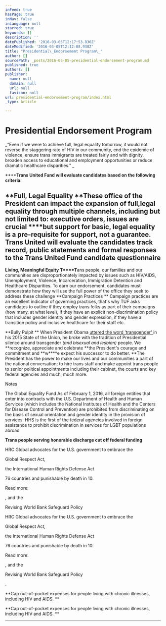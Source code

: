 ```yaml
---
inFeed: true
hasPage: true
inNav: false
inLanguage: null
starred: true
keywords: []
description: ''
datePublished: '2016-03-05T12:17:53.836Z'
dateModified: '2016-03-05T12:12:08.938Z'
title: "Presidential\_Endorsement Program\_"
author: []
sourcePath: _posts/2016-03-05-presidential-endorsement-program.md
published: true
authors: []
publisher:
  name: null
  domain: null
  url: null
  favicon: null
url: presidential-endorsement-program/index.html
_type: Article

---
```

# Presidential Endorsement Program 

_"Even if we were to achieve full, legal equality tomorrow, it would not reverse the staggering rate of HIV in our community, end the epidemic of violence, ensure trans immigrants are treated fairly and with dignity, broaden access to educational and employment opportunities or reduce dramatic healthcare disparities."  _

****T**rans United Fund will evaluate candidates based on the following criteria:**

## **Full, Legal Equality                                                                                                        **These office of the President can impact the expansion of full,legal equality through multiple channels,  including but not limited to: executive orders, issues are crucial ****but support for basic, **legal equality is a pre-requisite for support, not a guarantee.** Trans United will evaluate the candidates track record, public statements and formal responses to the **T**rans United Fund candidate questionnaire                                                                                                      

**Living, Meaningful  Equity                                                                                                T****T**ans people, our families and our communities are disproportionately impacted by issues such as HIV/AIDS, Unemployment, Violence, Incarceration, Immigration Detention and Healthcare Disparities.  To earn our endorsement, candidates must demonstrate how they will use the full power of the office they seek to address these challenge                                                                                                                                                                                         **Campaign Practices ** Campaign practices are an excellent indicator of governing practices, that's why TUF asks candidates to outline if they employ trans folks as part of their campaigns (how many, at what level), if they have an explicit non-discrimination policy that includes gender identity and gender expression, if they have a transition policy and inclusive healthcare for their staff etc.                          

**Bully Pulpit     ** When President Obama [uttered the word 'transgender' ][0]in his 2015 State of the Union, he broke with the tradition of Presidential silence around transgender _(and bisexual and lesbian)_ people. We **recognize, appreciate and celebrate **the President's courage and commitment and **w****e expect his successor to do better.  **The President has the power to make our lives and our communities a part of the national conversation; to hire trans staff and make appoint trans people to senior political appointments including their cabinet, the courts and key federal agencies and much, much more. 

Notes

The Global Equality Fund As of February 1, 2016, all foreign entities that enter into contracts with the U.S. Department of Health and Human Services (which includes the National Institutes of Health and the Centers for Disease Control and Prevention) are prohibited from discriminating on the basis of sexual orientation and gender identity in the provision of services. HHS is the first of the federal agencies involved in foreign assistance to prohibit discrimination in services for LGBT populations abroad

**Trans people serving honorable discharge  cut off federal funding**

HRC Global advocates for the U.S. government to embrace the

Global Respect Act,

the International Human Rights Defense Act

76 countries and punishable by death in 10\.

Read more:

, and the

Revising World Bank Safeguard Policy

HRC Global advocates for the U.S. government to embrace the

Global Respect Act,

the International Human Rights Defense Act

76 countries and punishable by death in 10\.

Read more:

, and the

Revising World Bank Safeguard Policy

.

**Cap out-of-pocket expenses for people living with chronic illnesses, including HIV and AIDS. **

**Cap out-of-pocket expenses for people living with chronic illnesses, including HIV and AIDS. **

****

[0]: http://www.cnn.com/videos/politics/2015/01/21/sot-obama-transgender-sotu.cnn/video/playlists/lgbt-rights/
